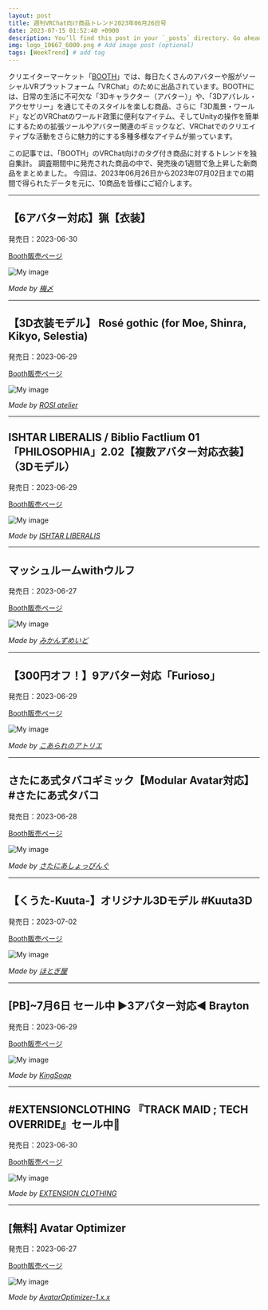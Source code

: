 ```yaml
---
layout: post
title: 週刊VRChat向け商品トレンド2023年06月26日号
date: 2023-07-15 01:52:40 +0900
description: You’ll find this post in your `_posts` directory. Go ahead and edit it and re-build the site to see your changes. # Add post description (optional)
img: logo_10667_6000.png # Add image post (optional)
tags: [WeekTrend] # add tag
---
```


クリエイターマーケット「[BOOTH](https://booth.pm/ja)」では、毎日たくさんのアバターや服がソーシャルVRプラットフォーム「VRChat」のために出品されています。BOOTHには、日常の生活に不可欠な「3Dキャラクター（アバター）」や、「3Dアパレル・アクセサリー」を通じてそのスタイルを楽しむ商品、さらに「3D風景・ワールド」などのVRChatのワールド政策に便利なアイテム、そしてUnityの操作を簡単にするための拡張ツールやアバター関連のギミックなど、VRChatでのクリエイティブな活動をさらに魅力的にする多種多様なアイテムが揃っています。

この記事では、「BOOTH」のVRChat向けのタグ付き商品に対するトレンドを独自集計。
調査期間中に発売された商品の中で、発売後の1週間で急上昇した新商品をまとめました。
今回は、2023年06月26日から2023年07月02日までの期間で得られたデータを元に、10商品を皆様にご紹介します。


---
## 【6アバター対応】猟【衣装】

発売日：2023-06-30

[Booth販売ページ](https://booth.pm/ja/items/4896086)

![My image](https://booth.pximg.net/c/620x620/f783e2bb-173c-43f6-ac50-e60a54efa40a/i/4896086/15d7765b-2be1-4c20-b846-7afd4dfd82ec_base_resized.jpg)

*Made by [梅〆](https://kasuyamei.booth.pm)*

---
## 【3D衣装モデル】 Rosé gothic (for Moe, Shinra, Kikyo, Selestia)

発売日：2023-06-29

[Booth販売ページ](https://booth.pm/ja/items/4892268)

![My image](https://booth.pximg.net/c/620x620/b4dcc0ab-838f-4053-8083-2d58874b213c/i/4892268/feac3b95-99b3-48ee-8f6a-36af51650612_base_resized.jpg)

*Made by [ROSI atelier](https://happyrosi.booth.pm)*

---
## ISHTAR LIBERALIS / Biblio Factlium 01「PHILOSOPHIA」2.02【複数アバター対応衣装】（3Dモデル）

発売日：2023-06-29

[Booth販売ページ](https://booth.pm/ja/items/4867558)

![My image](https://booth.pximg.net/c/620x620/5b222c69-406e-4f86-8152-f735e570ffce/i/4867558/a8825715-5d42-42e9-9054-1b25be475d45_base_resized.jpg)

*Made by [ISHTAR LIBERALIS](https://ishtar.booth.pm)*

---
## マッシュルームwithウルフ

発売日：2023-06-27

[Booth販売ページ](https://booth.pm/ja/items/4888756)

![My image](https://booth.pximg.net/c/620x620/40d9c78c-b945-42f8-8bde-6199858d5c0f/i/4888756/321fba61-36da-4cd0-9b5d-af5eef34aedf_base_resized.jpg)

*Made by [みかんずめいど](https://mikanhouse.booth.pm)*

---
## 【300円オフ！】9アバター対応「Furioso」

発売日：2023-06-29

[Booth販売ページ](https://booth.pm/ja/items/4894149)

![My image](https://booth.pximg.net/c/620x620/2b252a6b-baf5-4f89-a925-5487649661c3/i/4894149/5a56f282-d78b-412f-b3ba-6ee6c65e695d_base_resized.jpg)

*Made by [こあられのアトリエ](https://koarare-atelier.booth.pm)*

---
## さたにあ式タバコギミック【Modular Avatar対応】　#さたにあ式タバコ

発売日：2023-06-28

[Booth販売ページ](https://booth.pm/ja/items/4835743)

![My image](https://booth.pximg.net/c/620x620/d48aff76-6ba4-4edc-aa70-2420b9eaf360/i/4835743/6c120da4-07aa-4f55-95a8-fb078cc57c19_base_resized.jpg)

*Made by [さたにあしょっぴんぐ](https://saturnianshop.booth.pm)*

---
## 【くうた-Kuuta-】オリジナル3Dモデル #Kuuta3D

発売日：2023-07-02

[Booth販売ページ](https://booth.pm/ja/items/4897493)

![My image](https://booth.pximg.net/c/620x620/b9f5a983-e991-4261-b325-fbeb9a9ee89e/i/4897493/9b0f6f1e-e318-4a01-adb7-c25d2a405da5_base_resized.jpg)

*Made by [ほとぎ屋](https://hotogiya.booth.pm)*

---
## [PB]~7月6日 セール中 ▶3アバター対応◀ Brayton

発売日：2023-06-29

[Booth販売ページ](https://booth.pm/ja/items/4893582)

![My image](https://booth.pximg.net/c/620x620/01031b78-5e76-4492-acda-5dfe5475171d/i/4893582/4e23ad7e-11cd-4399-8d4b-9fcbca9a3729_base_resized.jpg)

*Made by [KingSoap](https://kingsoap.booth.pm)*

---
## #EXTENSIONCLOTHING 『TRACK MAID ; TECH OVERRIDE』セール中💜

発売日：2023-06-30

[Booth販売ページ](https://booth.pm/ja/items/4896660)

![My image](https://booth.pximg.net/c/620x620/87b70515-e32e-4a2e-bf41-317cf2c2177c/i/4896660/7ab76633-0381-40e5-8f9f-8b3ef1a6edee_base_resized.jpg)

*Made by [EXTENSION CLOTHING](https://extension.booth.pm)*

---
## [無料] Avatar Optimizer

発売日：2023-06-27

[Booth販売ページ](https://booth.pm/ja/items/4885109)

![My image](https://booth.pximg.net/c/620x620/295ad16c-2a77-48d8-8fdc-e988a157b6a9/i/4885109/39a0a87c-f575-4ca0-a33b-796582df2bb2_base_resized.jpg)

*Made by [AvatarOptimizer-1.x.x](https://anatawa12.booth.pm)*
